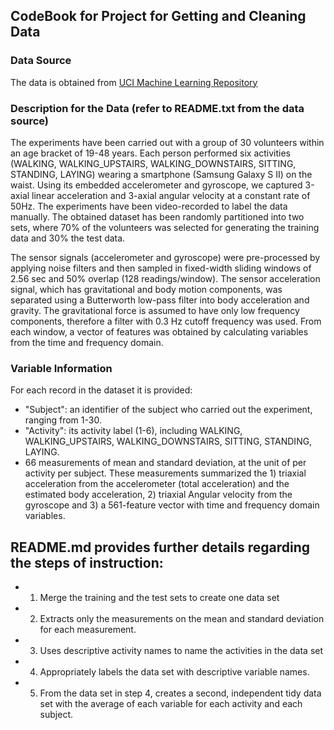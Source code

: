 ## CodeBook for Project for Getting and Cleaning Data

### Data Source
The data is obtained from [UCI Machine Learning Repository](http://archive.ics.uci.edu/ml/datasets/Human+Activity+Recognition+Using+Smartphones)

### Description for the Data (refer to README.txt from the data source)
The experiments have been carried out with a group of 30 volunteers within an age bracket of 19-48 years. Each person performed six activities (WALKING, WALKING_UPSTAIRS, WALKING_DOWNSTAIRS, SITTING, STANDING, LAYING) wearing a smartphone (Samsung Galaxy S II) on the waist. Using its embedded accelerometer and gyroscope, we captured 3-axial linear acceleration and 3-axial angular velocity at a constant rate of 50Hz. The experiments have been video-recorded to label the data manually. The obtained dataset has been randomly partitioned into two sets, where 70% of the volunteers was selected for generating the training data and 30% the test data. 

The sensor signals (accelerometer and gyroscope) were pre-processed by applying noise filters and then sampled in fixed-width sliding windows of 2.56 sec and 50% overlap (128 readings/window). The sensor acceleration signal, which has gravitational and body motion components, was separated using a Butterworth low-pass filter into body acceleration and gravity. The gravitational force is assumed to have only low frequency components, therefore a filter with 0.3 Hz cutoff frequency was used. From each window, a vector of features was obtained by calculating variables from the time and frequency domain.

### Variable Information
For each record in the dataset it is provided: 
- "Subject": an identifier of the subject who carried out the experiment, ranging from 1-30.
- "Activity": its activity label (1-6), including WALKING, WALKING_UPSTAIRS, WALKING_DOWNSTAIRS, SITTING, STANDING, LAYING.
- 66 measurements of mean and standard deviation, at the unit of per activity per subject. 
  These measurements summarized the 1) triaxial acceleration from the accelerometer (total acceleration) and the estimated body acceleration, 2) triaxial Angular velocity from the gyroscope and 3) a 561-feature vector with time and frequency domain variables. 

## README.md provides further details regarding the steps of instruction:
- 1. Merge the training and the test sets to create one data set
- 2. Extracts only the measurements on the mean and standard deviation for each measurement.
- 3. Uses descriptive activity names to name the activities in the data set
- 4. Appropriately labels the data set with descriptive variable names.
- 5. From the data set in step 4, creates a second, independent tidy data set with the average of each variable for each activity and each subject.
